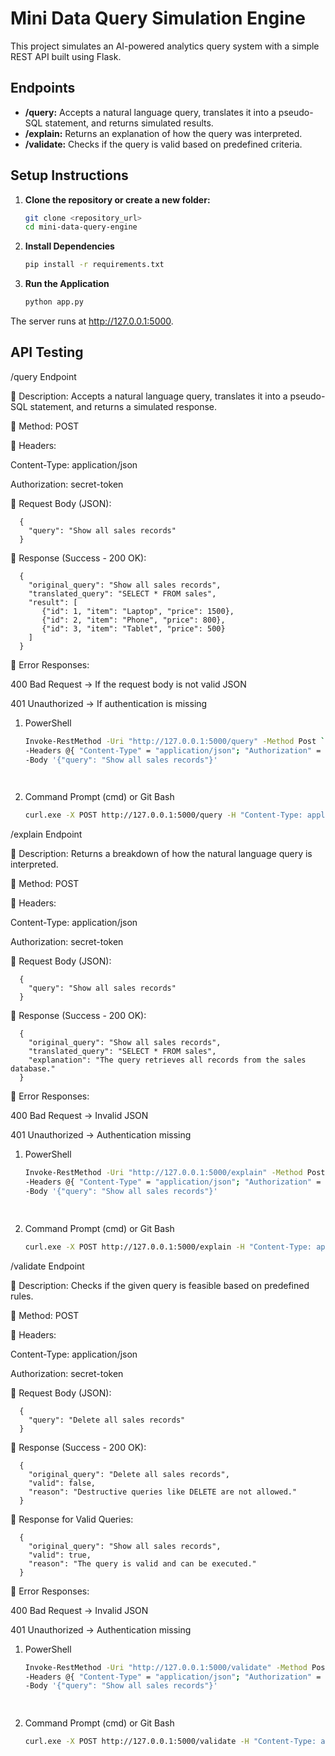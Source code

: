 # Mini Data Query Simulation Engine

This project simulates an AI-powered analytics query system with a simple REST API built using Flask.

## Endpoints

- **/query:** Accepts a natural language query, translates it into a pseudo-SQL statement, and returns simulated results.
- **/explain:** Returns an explanation of how the query was interpreted.
- **/validate:** Checks if the query is valid based on predefined criteria.

## Setup Instructions

1. **Clone the repository or create a new folder:**

   ```bash
   git clone <repository_url>
   cd mini-data-query-engine

2. **Install Dependencies**

   ```bash
   pip install -r requirements.txt

3. **Run the Application**

   ```bash
   python app.py
The server runs at http://127.0.0.1:5000.


## API Testing

/query Endpoint

🔹 Description:
      Accepts a natural language query, translates it into a pseudo-SQL statement, and returns a simulated response.

🔹 Method: POST

🔹 Headers:
   
   Content-Type: application/json
      
   Authorization: secret-token

🔹 Request Body (JSON):

      {
        "query": "Show all sales records"
      }

🔹 Response (Success - 200 OK):
      
      {
        "original_query": "Show all sales records",
        "translated_query": "SELECT * FROM sales",
        "result": [
           {"id": 1, "item": "Laptop", "price": 1500},
           {"id": 2, "item": "Phone", "price": 800},
           {"id": 3, "item": "Tablet", "price": 500}
        ]
      }


🔹 Error Responses:

400 Bad Request → If the request body is not valid JSON

401 Unauthorized → If authentication is missing


1. PowerShell
    ```bash
   Invoke-RestMethod -Uri "http://127.0.0.1:5000/query" -Method Post `
    -Headers @{ "Content-Type" = "application/json"; "Authorization" = "secret-token" } `
    -Body '{"query": "Show all sales records"}'

  
2. Command Prompt (cmd) or Git Bash
    ```bash
    curl.exe -X POST http://127.0.0.1:5000/query -H "Content-Type: application/json" -H "Authorization: secret-token" -d "{\"query\": \"Show all sales records\"}"


/explain Endpoint

🔹 Description:
      Returns a breakdown of how the natural language query is interpreted.

🔹 Method: POST

🔹 Headers:
   
   Content-Type: application/json
      
   Authorization: secret-token

🔹 Request Body (JSON):

      {
        "query": "Show all sales records"
      }

🔹 Response (Success - 200 OK):
      
      {
        "original_query": "Show all sales records",
        "translated_query": "SELECT * FROM sales",
        "explanation": "The query retrieves all records from the sales database."
      }



🔹 Error Responses:

400 Bad Request → Invalid JSON

401 Unauthorized → Authentication missing

  
1. PowerShell
    ```bash
   Invoke-RestMethod -Uri "http://127.0.0.1:5000/explain" -Method Post `
    -Headers @{ "Content-Type" = "application/json"; "Authorization" = "secret-token" } `
    -Body '{"query": "Show all sales records"}'

  
2. Command Prompt (cmd) or Git Bash
    ```bash
    curl.exe -X POST http://127.0.0.1:5000/explain -H "Content-Type: application/json" -H "Authorization: secret-token" -d "{\"query\": \"Show all sales records\"}"


/validate Endpoint

🔹 Description:
      Checks if the given query is feasible based on predefined rules.

🔹 Method: POST

🔹 Headers:
   
   Content-Type: application/json
      
   Authorization: secret-token

🔹 Request Body (JSON):

      {
        "query": "Delete all sales records"
      }

🔹 Response (Success - 200 OK):
      
      {
        "original_query": "Delete all sales records",
        "valid": false,
        "reason": "Destructive queries like DELETE are not allowed."
      }

🔹 Response for Valid Queries:

      {
        "original_query": "Show all sales records",
        "valid": true,
        "reason": "The query is valid and can be executed."
      }

🔹 Error Responses:

400 Bad Request → Invalid JSON

401 Unauthorized → Authentication missing

  
1. PowerShell
    ```bash
   Invoke-RestMethod -Uri "http://127.0.0.1:5000/validate" -Method Post `
    -Headers @{ "Content-Type" = "application/json"; "Authorization" = "secret-token" } `
    -Body '{"query": "Show all sales records"}'

  
2. Command Prompt (cmd) or Git Bash
    ```bash
    curl.exe -X POST http://127.0.0.1:5000/validate -H "Content-Type: application/json" -H "Authorization: secret-token" -d "{\"query\": \"Show all sales records\"}"

